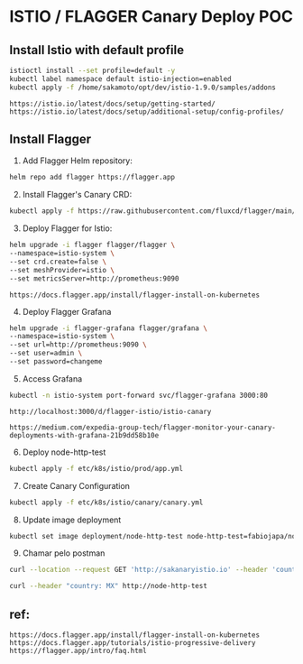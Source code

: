 
# ISTIO / FLAGGER Canary Deploy POC

## Install Istio with default profile

```sh
istioctl install --set profile=default -y
kubectl label namespace default istio-injection=enabled
kubectl apply -f /home/sakamoto/opt/dev/istio-1.9.0/samples/addons
```

    https://istio.io/latest/docs/setup/getting-started/
    https://istio.io/latest/docs/setup/additional-setup/config-profiles/

## Install Flagger

1. Add Flagger Helm repository:
```sh
helm repo add flagger https://flagger.app
```

2. Install Flagger's Canary CRD:
```sh
kubectl apply -f https://raw.githubusercontent.com/fluxcd/flagger/main/artifacts/flagger/crd.yaml
```

3. Deploy Flagger for Istio:
```sh
helm upgrade -i flagger flagger/flagger \
--namespace=istio-system \
--set crd.create=false \
--set meshProvider=istio \
--set metricsServer=http://prometheus:9090
```

    https://docs.flagger.app/install/flagger-install-on-kubernetes

4. Deploy Flagger Grafana
```sh
helm upgrade -i flagger-grafana flagger/grafana \
--namespace=istio-system \
--set url=http://prometheus:9090 \
--set user=admin \
--set password=changeme
```

5. Access Grafana
```sh
kubectl -n istio-system port-forward svc/flagger-grafana 3000:80
```
    http://localhost:3000/d/flagger-istio/istio-canary

    https://medium.com/expedia-group-tech/flagger-monitor-your-canary-deployments-with-grafana-21b9dd58b10e

6. Deploy node-http-test
```sh
kubectl apply -f etc/k8s/istio/prod/app.yml
```

7. Create Canary Configuration
```sh
kubectl apply -f etc/k8s/istio/canary/canary.yml
```

8.  Update image deployment
```sh
kubectl set image deployment/node-http-test node-http-test=fabiojapa/node-http-test:2.0.1
```

9. Chamar pelo postman 
```sh
curl --location --request GET 'http://sakanaryistio.io' --header 'country: MX'

curl --header "country: MX" http://node-http-test
```


## ref:
    https://docs.flagger.app/install/flagger-install-on-kubernetes
    https://docs.flagger.app/tutorials/istio-progressive-delivery
    https://flagger.app/intro/faq.html